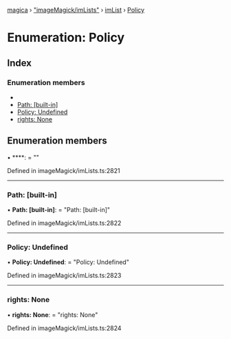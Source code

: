 [magica](../README.md) › ["imageMagick/imLists"](../modules/_imagemagick_imlists_.md) › [imList](../modules/_imagemagick_imlists_.imlist.md) › [Policy](_imagemagick_imlists_.imlist.policy.md)

# Enumeration: Policy

## Index

### Enumeration members

* [](_imagemagick_imlists_.imlist.policy.md#)
* [Path: [built-in]](_imagemagick_imlists_.imlist.policy.md#path:-[built-in])
* [Policy: Undefined](_imagemagick_imlists_.imlist.policy.md#policy:-undefined)
* [rights: None](_imagemagick_imlists_.imlist.policy.md#rights:-none)

## Enumeration members

• ****: = ""

Defined in imageMagick/imLists.ts:2821

___

###  Path: [built-in]

• **Path: [built-in]**: = "Path: [built-in]"

Defined in imageMagick/imLists.ts:2822

___

###  Policy: Undefined

• **Policy: Undefined**: = "Policy: Undefined"

Defined in imageMagick/imLists.ts:2823

___

###  rights: None

• **rights: None**: = "rights: None"

Defined in imageMagick/imLists.ts:2824
